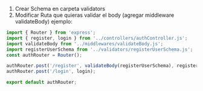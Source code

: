 1. Crear Schema en carpeta validators
2. Modificar Ruta que quieras validar el body (agregar middleware validateBody) ejemplo:

```js
import { Router } from 'express';
import { register, login } from '../controllers/authController.js';
import validateBody from '../middlewares/validateBody.js';
import registerUserSchema from '../validators/registerUserSchema.js';
const authRouter = Router();

authRouter.post('/register', validateBody(registerUserSchema), register);
authRouter.post('/login', login);

export default authRouter;
```
